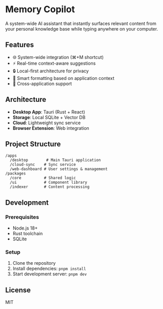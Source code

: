 # Memory Copilot

A system-wide AI assistant that instantly surfaces relevant content from your personal knowledge base while typing anywhere on your computer.

## Features

- 🌐 System-wide integration (⌘+M shortcut)
- ⚡️ Real-time context-aware suggestions
- 🔒 Local-first architecture for privacy
- 📝 Smart formatting based on application context
- 🔄 Cross-application support

## Architecture

- **Desktop App**: Tauri (Rust + React)
- **Storage**: Local SQLite + Vector DB
- **Cloud**: Lightweight sync service
- **Browser Extension**: Web integration

## Project Structure

```
/apps
  /desktop        # Main Tauri application
  /cloud-sync    # Sync service
  /web-dashboard # User settings & management
/packages
  /core          # Shared logic
  /ui            # Component library
  /indexer       # Content processing
```

## Development

### Prerequisites

- Node.js 18+
- Rust toolchain
- SQLite

### Setup

1. Clone the repository
2. Install dependencies: `pnpm install`
3. Start development server: `pnpm dev`

## License

MIT

